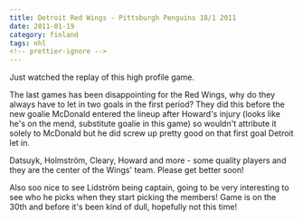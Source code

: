 ```yaml
---
title: Detroit Red Wings - Pittsburgh Penguins 18/1 2011
date: 2011-01-19
category: finland
tags: nhl
<!-- prettier-ignore -->
---
```


Just watched the replay of this high profile game.

The last games has been disappointing for the Red Wings, why do they always have
to let in two goals in the first period? They did this before the new goalie
McDonald entered the lineup after Howard's injury (looks like he's on the mend,
substitute goalie in this game) so wouldn't attribute it solely to McDonald but
he did screw up pretty good on that first goal Detroit let in.

Datsuyk, Holmström, Cleary, Howard and more - some quality players and they are
the center of the Wings' team. Please get better soon!

Also soo nice to see Lidström being captain, going to be very interesting to see
who he picks when they start picking the members! Game is on the 30th and before
it's been kind of dull, hopefully not this time!
